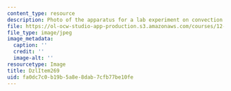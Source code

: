 ```yaml
---
content_type: resource
description: Photo of the apparatus for a lab experiment on convection.
file: https://ol-ocw-studio-app-production.s3.amazonaws.com/courses/12-003-atmosphere-ocean-and-climate-dynamics-fall-2008/fa0dc7c0b19b5a8e8dab7cfb77be10fe_DzlItem269.jpg
file_type: image/jpeg
image_metadata:
  caption: ''
  credit: ''
  image-alt: ''
resourcetype: Image
title: DzlItem269
uid: fa0dc7c0-b19b-5a8e-8dab-7cfb77be10fe
---
```

